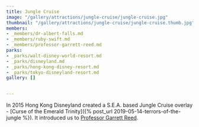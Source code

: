 ```yaml
---
title: Jungle Cruise
image: "/gallery/attractions/jungle-cruise/jungle-cruise.jpg"
thumbnail: "/gallery/attractions/jungle-cruise/jungle-cruise.thumb.jpg"
members:
- _members/dr-albert-falls.md
- _members/ruby-swift.md
- _members/professor-garrett-reed.md
parks:
- _parks/walt-disney-world-resort.md
- _parks/disneyland.md
- _parks/hong-kong-disney-resort.md
- _parks/tokyo-disneyland-resort.md
gallery: []


---
```

In 2015 Hong Kong Disneyland created a S.E.A. based Jungle Cruise overlay - [Curse of the Emerald Trinity]({% post_url 2019-05-14-terrors-of-the-jungle %}). It introduced us to [Professor Garrett Reed](/sea/members/professor-garret-reed).
